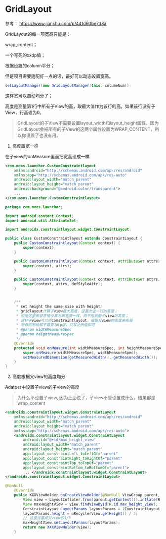 # GridLayout

参考： https://www.jianshu.com/p/441d60be7d8a

GridLayout的每一项宽高只能是：

wrap_content；

一个写死的xxdp值；

根据设置的column平分；

但是项目需要适配好一点的话，最好可以动态设置宽高。

```java
setLayoutManager(new GridLayoutManager(this, columeNum));
```

这样宽可以自动均分了；

高度是测量第1行中所有子View的高，取最大值作为该行的高，如果该行没有子View，行高设为0。

> GridLayout的子View不需要设置layout_width和layout_height属性，因为GridLayout会把所有的子View的这两个属性设置为WRAP_CONTENT，所以你设置了也没有用。

1. 高度跟宽一样

在子view的onMeasure里面把宽高设成一样

```xml
<com.moos.launcher.CustomConstraintlayout
    xmlns:android="http://schemas.android.com/apk/res/android"
    xmlns:app="http://schemas.android.com/apk/res-auto"
    android:layout_width="match_parent"
    android:layout_height="match_parent"
    android:background="@android:color/transparent">
    ...
</com.moos.launcher.CustomConstraintlayout>
```



```java
package com.moos.launcher;

import android.content.Context;
import android.util.AttributeSet;

import androidx.constraintlayout.widget.ConstraintLayout;

public class CustomConstraintlayout extends ConstraintLayout {
    public CustomConstraintlayout(Context context) {
        super(context);
    }

    public CustomConstraintlayout(Context context, AttributeSet attrs) {
        super(context, attrs);
    }

    public CustomConstraintlayout(Context context, AttributeSet attrs, int defStyleAttr) {
        super(context, attrs, defStyleAttr);
    }


    /**
     * set height the same size with height;
     * gridlayout计算子view最大高度，设置为这一行的高度；
     * 但是这里希望直接设置为跟宽度一样，而不用依赖子view的高度；
     * 这样子view可以用constraintlayout，根据父view的高度来布局
     * 所有的布局都不需要写dp值，只写比例值即可
     * @param widthMeasureSpec
     * @param heightMeasureSpec
     */
    @Override
    protected void onMeasure(int widthMeasureSpec, int heightMeasureSpec) {
        super.onMeasure(widthMeasureSpec, widthMeasureSpec);
        setMeasuredDimension(getMeasuredWidth(), getMeasuredWidth());
    }
}
```



2. 高度根据父view的高度均分

Adatper中设置子view的子view的高度

>为什么不设置子view, 因为上面说了，子view不管设置成什么，结果都是wrap_content

```xml
<androidx.constraintlayout.widget.ConstraintLayout
    xmlns:android="http://schemas.android.com/apk/res/android"
    android:layout_width="match_parent"
    android:layout_height="match_parent"
    xmlns:app="http://schemas.android.com/apk/res-auto">
    <androidx.constraintlayout.widget.ConstraintLayout
        android:id="@+id/max_height_view"
        android:layout_width="match_parent"
        android:layout_height="match_parent"
        app:layout_constraintLeft_toLeftOf="parent"
        app:layout_constraintRight_toRightOf="parent"
        app:layout_constraintTop_toTopOf="parent"
        app:layout_constraintBottom_toBottomOf="parent">
        ... </androidx.constraintlayout.widget.ConstraintLayout>
</androidx.constraintlayout.widget.ConstraintLayout>
```



```java
@NonNull
    @Override
    public XXXViewHolder onCreateViewHolder(@NonNull ViewGroup parent, int viewType) {
        View view = LayoutInflater.from(parent.getContext()).inflate(R.layout.XXX_item, null);
        View maxHeightView = view.findViewById(R.id.max_height_view);
        ConstraintLayout.LayoutParams layoutParams = (ConstraintLayout.LayoutParams) maxHeightView.getLayoutParams();
        layoutParams.height = mRecyclerView.getHeight() / 3;
        // 这里设置成父view的1/3
        maxHeightView.setLayoutParams(layoutParams);
        return new XXXViewHolder(view);
    }
```

